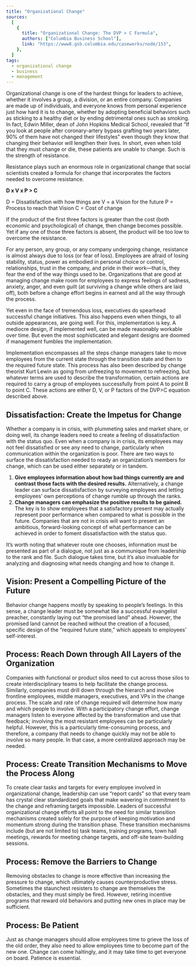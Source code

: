 ```yaml
---
title: "Organizational Change"
sources:
  [
    {
      title: "Organizational Change: The DVP > C Formula",
      authors: ["Columbia Business School"],
      link: "https://www8.gsb.columbia.edu/caseworks/node/153",
    },
  ]
tags:
  - organizational change
  - business
  - management
---
```


Organizational change is one of the hardest things for leaders to achieve, whether it involves a group, a division, or an entire company. Companies are made up of individuals, and everyone knows from personal experience just how hard it is to change, whether by adopting beneficial behaviors such as sticking to a healthy diet or by ending detrimental ones such as smoking. In fact, Edwin Miller, dean of John Hopkins Medical School, revealed that “If you look at people after coronary-artery bypass grafting two years later, 90% of them have not changed their lifestyles” even though they know that changing their behavior will lengthen their lives. In short, even when told that they must change or die, these patients are unable to change. Such is the strength of resistance.

Resistance plays such an enormous role in organizational change that social scientists created a formula for change that incorporates the factors needed to overcome resistance.

**D x V x P > C**

D = Dissatisfaction with how things are
V = a Vision for the future
P = Process to reach that Vision
C = Cost of change

If the product of the first three factors is greater than the cost (both economic and psychological) of change, then change becomes possible. Yet if any one of those three factors is absent, the product will be too low to overcome the resistance.

For any person, any group, or any company undergoing change, resistance is almost always due to loss (or fear of loss). Employees are afraid of losing stability, status, power as embodied in personal choice or control, relationships, trust in the company, and pride in their work—that is, they fear the end of the way things used to be. Organizations that are good at managing change make room for employees to express feelings of sadness, anxiety, anger, and even guilt (at surviving a change while others are laid off), both before a change effort begins in earnest and all the way through the process.

Yet even in the face of tremendous loss, executives do spearhead successful change initiatives. This also happens even when things, to all outside appearances, are going well. For this, implementation is key. A mediocre design, if implemented well, can be made reasonably workable over time. But even the most sophisticated and elegant designs are doomed if management fumbles the implementation.

Implementation encompasses all the steps change managers take to move employees from the current state through the transition state and then to the required future state. This process has also been described by change theorist Kurt Lewin as going from unfreezing to movement to refreezing, but whatever terms are used to describe the transformation, certain actions are required to carry a group of employees successfully from point A to point B to point C. These actions are either D, V, or P factors of the DVP>C equation described above.

## Dissatisfaction: Create the Impetus for Change

Whether a company is in crisis, with plummeting sales and market share, or doing well, its change leaders need to create a feeling of dissatisfaction with the status quo. Even when a company is in crisis, its employees may not feel dissatisfied or see any need to change, particularly when communication within the organization is poor. There are two ways to surface the dissatisfaction needed to ready an organization’s members for change, which can be used either separately or in tandem.

1. **Give employees information about how bad things currently are and contrast those facts with the desired results.** Alternatively, a change leader can surface dissatisfaction by surveying employees and letting employees’ own perceptions of change rumble up through the ranks.
2. **Change managers can emphasize the positive results to be gained.** The key is to show employees that a satisfactory present may actually represent poor performance when compared to what is possible in the future. Companies that are not in crisis will want to present an ambitious, forward-looking concept of what performance can be achieved in order to foment dissatisfaction with the status quo.

It’s worth noting that whatever route one chooses, information must be presented as part of a dialogue, not just as a communique from leadership to the rank and file. Such dialogue takes time, but it’s also invaluable for analyzing and diagnosing what needs changing and how to change it.

## Vision: Present a Compelling Picture of the Future

Behavior change happens mostly by speaking to people’s feelings. In this sense, a change leader must be somewhat like a successful evangelist preacher, constantly laying out “the promised land” ahead. However, the promised land cannot be reached without the creation of a focused, specific design of the “required future state,” which appeals to employees’ self-interest.

## Process: Reach Down through All Layers of the Organization

Companies with functional or product silos need to cut across those silos to create interdisciplinary teams to help facilitate the change process. Similarly, companies must drill down through the hierarch and involve frontline employees, middle managers, executives, and VPs in the change process. The scale and rate of change required will determine how many and which people to involve. With a participatory change effort, change managers listen to everyone affected by the transformation and use that feedback; involving the most resistant employees can be particularly helpful. However, this is a particularly time-consuming process, and therefore, a company that needs to change quickly may not be able to involve so many people. In that case, a more centralized approach may be needed.

## Process: Create Transition Mechanisms to Move the Process Along

To create clear tasks and targets for every employee involved in organizational change, leadership can use “report cards” so that every team has crystal clear standardized goals that make wavering in commitment to the change and reframing targets impossible. Leaders of successful organizational change efforts all point to the need for similar transition mechanisms created solely for the purpose of keeping motivation and momentum strong during the transition phase. These transition mechanisms include (but are not limited to) task teams, training programs, town hall meetings, rewards for meeting change targets, and off-site team-building sessions.

## Process: Remove the Barriers to Change

Removing obstacles to change is more effective than increasing the pressure to change, which ultimately causes counterproductive stress. Sometimes the staunchest resisters to change are themselves the obstacles, and they must simply be fired. However, retiring incentive programs that reward old behaviors and putting new ones in place may be sufficient.

## Process: Be Patient

Just as change managers should allow employees time to grieve the loss of the old order, they also need to allow employees time to become part of the new one. Change can come haltingly, and it may take time to get everyone on board. Patience is essential.
